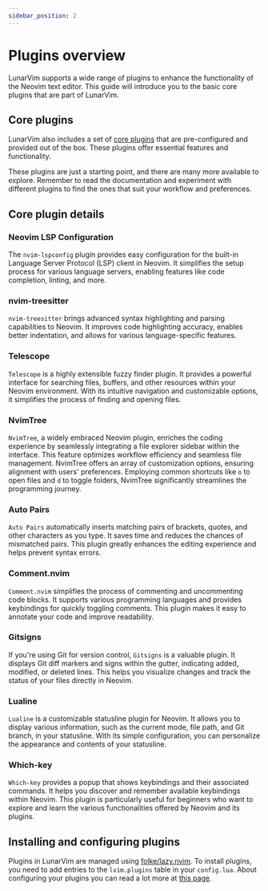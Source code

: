 ```yaml
---
sidebar_position: 2
---
```


# Plugins overview

LunarVim supports a wide range of plugins to enhance the functionality of the Neovim text editor. This guide will introduce you to the basic core plugins that are part of LunarVim.

## Core plugins

LunarVim also includes a set of [core plugins](../../features/core-plugins-list) that are pre-configured and provided out of the box. These plugins offer essential features and functionality.

These plugins are just a starting point, and there are many more available to explore. Remember to read the documentation and experiment with different plugins to find the ones that suit your workflow and preferences.

## Core plugin details

### Neovim LSP Configuration

The `nvim-lspconfig` plugin provides easy configuration for the built-in Language Server Protocol (LSP) client in Neovim. It simplifies the setup process for various language servers, enabling features like code completion, linting, and more.

### nvim-treesitter

`nvim-treesitter` brings advanced syntax highlighting and parsing capabilities to Neovim. It improves code highlighting accuracy, enables better indentation, and allows for various language-specific features.

### Telescope

`Telescope` is a highly extensible fuzzy finder plugin. It provides a powerful interface for searching files, buffers, and other resources within your Neovim environment. With its intuitive navigation and customizable options, it simplifies the process of finding and opening files.

### NvimTree

`NvimTree`, a widely embraced Neovim plugin, enriches the coding experience by seamlessly integrating a file explorer sidebar within the interface. This feature optimizes workflow efficiency and seamless file management. NvimTree offers an array of customization options, ensuring alignment with users' preferences. Employing common shortcuts like `o` to open files and `d` to toggle folders, NvimTree significantly streamlines the programming journey.

### Auto Pairs

`Auto Pairs` automatically inserts matching pairs of brackets, quotes, and other characters as you type. It saves time and reduces the chances of mismatched pairs. This plugin greatly enhances the editing experience and helps prevent syntax errors.

### Comment.nvim

`Comment.nvim` simplifies the process of commenting and uncommenting code blocks. It supports various programming languages and provides keybindings for quickly toggling comments. This plugin makes it easy to annotate your code and improve readability.

### Gitsigns

If you're using Git for version control, `Gitsigns` is a valuable plugin. It displays Git diff markers and signs within the gutter, indicating added, modified, or deleted lines. This helps you visualize changes and track the status of your files directly in Neovim.

### Lualine

`Lualine` is a customizable statusline plugin for Neovim. It allows you to display various information, such as the current mode, file path, and Git branch, in your statusline. With its simple configuration, you can personalize the appearance and contents of your statusline.

### Which-key

`Which-key` provides a popup that shows keybindings and their associated commands. It helps you discover and remember available keybindings within Neovim. This plugin is particularly useful for beginners who want to explore and learn the various functionalities offered by Neovim and its plugins.

## Installing and configuring plugins

Plugins in LunarVim are managed using [folke/lazy.nvim](https://github.com/folke/lazy.nvim). To install plugins, you need to add entries to the `lvim.plugins` table in your `config.lua`. About configuring your plugins you can read a lot more at [this page](../../configuration/plugins).
